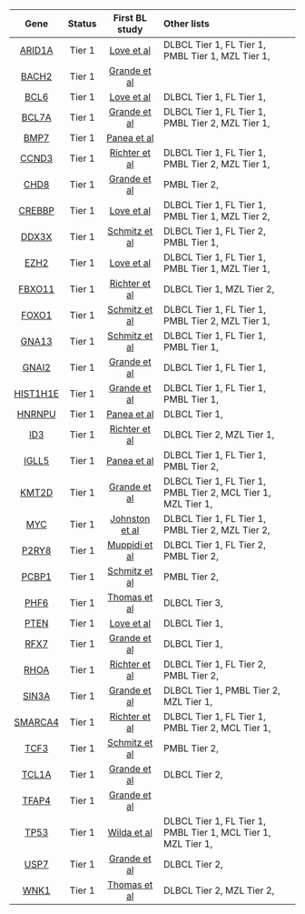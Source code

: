 |Gene|Status| First BL study | Other lists |
|:-:|:-:|:-:|:----|
|[ARID1A](ARID1A)|Tier 1|[Love et al](papers/loveGeneticLandscapeMutations2012)|DLBCL Tier 1, FL Tier 1, PMBL Tier 1, MZL Tier 1,|
|[BACH2](BACH2)|Tier 1|[Grande et al](papers/grandeGenomewideDiscoverySomatic2019)||
|[BCL6](BCL6)|Tier 1|[Love et al](papers/loveGeneticLandscapeMutations2012)|DLBCL Tier 1, FL Tier 1,|
|[BCL7A](BCL7A)|Tier 1|[Grande et al](papers/grandeGenomewideDiscoverySomatic2019)|DLBCL Tier 1, FL Tier 1, PMBL Tier 2, MZL Tier 1,|
|[BMP7](BMP7)|Tier 1|[Panea et al](papers/paneaWholeGenomeLandscape2019)||
|[CCND3](CCND3)|Tier 1|[Richter et al](papers/richterRecurrentMutationID32012)|DLBCL Tier 1, FL Tier 1, PMBL Tier 2, MZL Tier 1,|
|[CHD8](CHD8)|Tier 1|[Grande et al](papers/grandeGenomewideDiscoverySomatic2019)|PMBL Tier 2,|
|[CREBBP](CREBBP)|Tier 1|[Love et al](papers/loveGeneticLandscapeMutations2012)|DLBCL Tier 1, FL Tier 1, PMBL Tier 1, MZL Tier 2,|
|[DDX3X](DDX3X)|Tier 1|[Schmitz et al](papers/schmitzBurkittLymphomaPathogenesis2012)|DLBCL Tier 1, FL Tier 2, PMBL Tier 1,|
|[EZH2](EZH2)|Tier 1|[Love et al](papers/loveGeneticLandscapeMutations2012)|DLBCL Tier 1, FL Tier 1, PMBL Tier 1, MZL Tier 1,|
|[FBXO11](FBXO11)|Tier 1|[Richter et al](papers/richterRecurrentMutationID32012)|DLBCL Tier 1, MZL Tier 2,|
|[FOXO1](FOXO1)|Tier 1|[Schmitz et al](papers/schmitzBurkittLymphomaPathogenesis2012)|DLBCL Tier 1, FL Tier 1, PMBL Tier 2, MZL Tier 1,|
|[GNA13](GNA13)|Tier 1|[Schmitz et al](papers/schmitzBurkittLymphomaPathogenesis2012)|DLBCL Tier 1, FL Tier 1, PMBL Tier 1,|
|[GNAI2](GNAI2)|Tier 1|[Grande et al](papers/grandeGenomewideDiscoverySomatic2019)|DLBCL Tier 1, FL Tier 1,|
|[HIST1H1E](HIST1H1E)|Tier 1|[Grande et al](papers/grandeGenomewideDiscoverySomatic2019)|DLBCL Tier 1, FL Tier 1, PMBL Tier 1,|
|[HNRNPU](HNRNPU)|Tier 1|[Panea et al](papers/paneaWholeGenomeLandscape2019)|DLBCL Tier 1,|
|[ID3](ID3)|Tier 1|[Richter et al](papers/richterRecurrentMutationID32012)|DLBCL Tier 2, MZL Tier 1,|
|[IGLL5](IGLL5)|Tier 1|[Panea et al](papers/paneaWholeGenomeLandscape2019)|DLBCL Tier 1, FL Tier 1, PMBL Tier 2,|
|[KMT2D](KMT2D)|Tier 1|[Grande et al](papers/grandeGenomewideDiscoverySomatic2019)|DLBCL Tier 1, FL Tier 1, PMBL Tier 2, MCL Tier 1, MZL Tier 1,|
|[MYC](MYC)|Tier 1|[Johnston et al](papers/johnstonCmycHypermutationBurkitt1992)|DLBCL Tier 1, FL Tier 1, PMBL Tier 2, MZL Tier 2,|
|[P2RY8](P2RY8)|Tier 1|[Muppidi et al](papers/muppidiLossSignalingGa132014)|DLBCL Tier 1, FL Tier 2, PMBL Tier 2,|
|[PCBP1](PCBP1)|Tier 1|[Schmitz et al](papers/schmitzBurkittLymphomaPathogenesis2012)|PMBL Tier 2,|
|[PHF6](PHF6)|Tier 1|[Thomas et al](papers/thomasGeneticSubgroupsInform2023)|DLBCL Tier 3,|
|[PTEN](PTEN)|Tier 1|[Love et al](papers/loveGeneticLandscapeMutations2012)|DLBCL Tier 1,|
|[RFX7](RFX7)|Tier 1|[Grande et al](papers/grandeGenomewideDiscoverySomatic2019)|DLBCL Tier 1,|
|[RHOA](RHOA)|Tier 1|[Richter et al](papers/richterRecurrentMutationID32012)|DLBCL Tier 1, FL Tier 2, PMBL Tier 2,|
|[SIN3A](SIN3A)|Tier 1|[Grande et al](papers/grandeGenomewideDiscoverySomatic2019)|DLBCL Tier 1, PMBL Tier 2, MZL Tier 1,|
|[SMARCA4](SMARCA4)|Tier 1|[Richter et al](papers/richterRecurrentMutationID32012)|DLBCL Tier 1, FL Tier 1, PMBL Tier 2, MCL Tier 1,|
|[TCF3](TCF3)|Tier 1|[Schmitz et al](papers/schmitzBurkittLymphomaPathogenesis2012)|PMBL Tier 2,|
|[TCL1A](TCL1A)|Tier 1|[Grande et al](papers/grandeGenomewideDiscoverySomatic2019)|DLBCL Tier 2,|
|[TFAP4](TFAP4)|Tier 1|[Grande et al](papers/grandeGenomewideDiscoverySomatic2019)||
|[TP53](TP53)|Tier 1|[Wilda et al](papers/wildaInactivationARFMDM2p53Pathway2004)|DLBCL Tier 1, FL Tier 1, PMBL Tier 1, MCL Tier 1, MZL Tier 1,|
|[USP7](USP7)|Tier 1|[Grande et al](papers/grandeGenomewideDiscoverySomatic2019)|DLBCL Tier 2,|
|[WNK1](WNK1)|Tier 1|[Thomas et al](papers/thomasGeneticSubgroupsInform2023)|DLBCL Tier 2, MZL Tier 2,|
